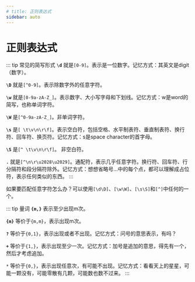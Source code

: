 ```yaml
---
# title: 正则表达式
sidebar: auto
---
```


# 正则表达式


::: tip 常见的简写形式
**`\d`** 就是`[0-9]`。表示是一位数字。记忆方式：其英文是digit（数字）。

**`\D`** 就是`[^0-9]`。表示除数字外的任意字符。

**`\w`** 就是`[0-9a-zA-Z_]`。表示数字、大小写字母和下划线。记忆方式：w是word的简写，也称单词字符。

**`\W`** 是`[^0-9a-zA-Z_]`。非单词字符。

**`\s`** 是`[ \t\v\n\r\f]`。表示空白符，包括空格、水平制表符、垂直制表符、换行符、回车符、换页符。记忆方式：s是space character的首字母。

**`\S`** 是`[^ \t\v\n\r\f]`。 非空白符。

**`.`** 就是`[^\n\r\u2028\u2029]`。通配符，表示几乎任意字符。换行符、回车符、行分隔符和段分隔符除外。记忆方式：想想省略号...中的每个点，都可以理解成占位符，表示任何类似的东西。
:::

如果要匹配任意字符怎么办？可以使用`[\d\D]`、`[\w\W]`、`[\s\S]`和`[^]`中任何的一个。

::: tip 量词
**`{m,}`** 表示至少出现m次。

**`{m}`** 等价于`{m,m}`，表示出现m次。

**`?`** 等价于`{0,1}`，表示出现或者不出现。记忆方式：问号的意思表示，有吗？

**`+`** 等价于`{1,}`，表示出现至少一次。记忆方式：加号是追加的意思，得先有一个，然后才考虑追加。

*`*`* 等价于`{0,}`，表示出现任意次，有可能不出现。记忆方式：看看天上的星星，可能一颗没有，可能零散有几颗，可能数也数不过来。
:::